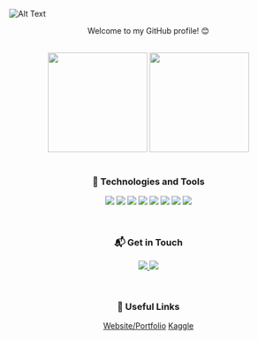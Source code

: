![Alt Text](https://flaviomattos.com/banner.png)

<div align="center">
  <p>Welcome to my GitHub profile! 😊</p>
</div>

<br>

<div align="center">
  <img loading="lazy" height="180em" src="https://github-readme-stats.vercel.app/api/top-langs/?username=oflaviomattos&layout=compact&langs_count=7&theme=dracula"/>
  <img loading="lazy" height="180em" src="https://github-readme-stats.vercel.app/api?username=oflaviomattos&show_icons=true&theme=dracula&include_all_commits=true&count_private=true"/>
</div>

<br>

<div align="center">
  <h3>🚀 Technologies and Tools</h3>
  <p align="center">
    <img src="https://img.shields.io/badge/HTML5-E34F26?style=for-the-badge&logo=html5&logoColor=white" />
    <img src="https://img.shields.io/badge/CSS3-1572B6?style=for-the-badge&logo=css3&logoColor=white" />
    <img src="https://img.shields.io/badge/JavaScript-F7DF1E?style=for-the-badge&logo=javascript&logoColor=black" />
    <img src="https://img.shields.io/badge/PHP-777BB4?style=for-the-badge&logo=php&logoColor=white" />
    <img src="https://img.shields.io/badge/Laravel-FF2D20?style=for-the-badge&logo=laravel&logoColor=white" />
    <img src="https://img.shields.io/badge/SQLite-003B57?style=for-the-badge&logo=sqlite&logoColor=white" />
    <img src="https://img.shields.io/badge/C%23-239120?style=for-the-badge&logo=c-sharp&logoColor=white" />
    <img src="https://img.shields.io/badge/Symfony-000000?style=for-the-badge&logo=symfony&logoColor=white" />
  </p>
</div>

<br>

<div align="center">
  <h3>📬 Get in Touch</h3>
  <p align="center">
    <a href="mailto:contact@flaviomattos.com">
      <img src="https://img.shields.io/badge/Email-D14836?style=for-the-badge&logo=gmail&logoColor=white" />
    </a>
    <a href="https://www.linkedin.com/in/oflaviomattos/">
      <img src="https://img.shields.io/badge/LinkedIn-0077B5?style=for-the-badge&logo=linkedin&logoColor=white" />
    </a>
  </p>
</div>

<br>

<div align="center">
  <h3>🔗 Useful Links</h3>
  <p align="center">
    <a href="https://www.flaviomattos.com/">Website/Portfolio</a>
    <a href="https://www.kaggle.com/flaviomattos">Kaggle</a>
    <!-- Add more as needed -->
  </p>
</div>

